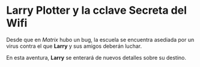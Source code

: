 # Larry Plotter y la cclave Secreta del Wifi

Desde que en *Matrix* hubo un bug, la escuela se encuentra asediada por un virus 
contra el que **Larry** y sus amigos deberán luchar.

En esta aventura, **Larry** se enterará de nuevos detalles sobre su destino.